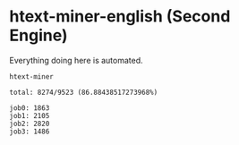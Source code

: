 # htext-miner-english (Second Engine)

Everything doing here is automated.

```
htext-miner

total: 8274/9523 (86.88438517273968%)

job0: 1863
job1: 2105
job2: 2820
job3: 1486
```